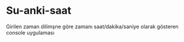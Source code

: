 # Su-anki-saat
Girilen zaman dilimşne göre zamanı saat/dakika/saniye olarak gösteren console uygulaması
